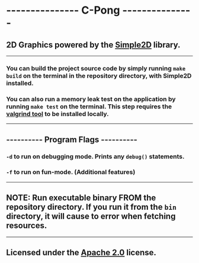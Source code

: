# --------------- C-Pong ---------------
## 2D Graphics powered by the [Simple2D](https://github.com/simple2d/simple2d) library.
-----------------------------------------
### You can build the project source code by simply running `make build` on the terminal in the repository directory, with Simple2D installed.
### You can also run a memory leak test on the application by running `make test` on the terminal. This step requires the [valgrind tool](https://www.valgrind.org/) to be installed locally.
-----------------------------------------
## ---------- Program Flags ----------
### `-d` to run on debugging mode. Prints any `debug()` statements.
### `-f` to run on fun-mode. (Additional features)
-----------------------------------------
## NOTE: Run executable binary FROM the repository directory. If you run it from the `bin` directory, it will cause to error when fetching resources.
-----------------------------------------
## Licensed under the [Apache 2.0](https://github.com/Max-Rodriguez/C-Pong/blob/master/LICENSE) license.